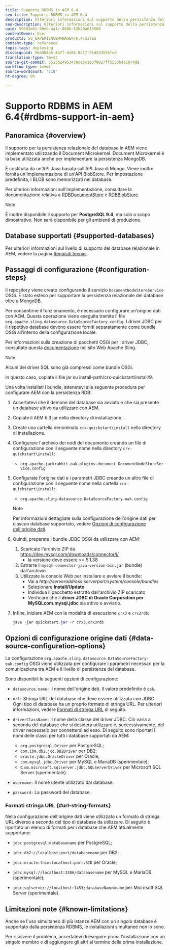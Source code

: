 ```yaml
---
title: Supporto RDBMS in AEM 6.4
seo-title: Supporto RDBMS in AEM 6.4
description: Ulteriori informazioni sul supporto della persistenza del database relazionale in AEM 6.4 e sulle opzioni di configurazione disponibili.
seo-description: Ulteriori informazioni sul supporto della persistenza del database relazionale in AEM 6.4 e sulle opzioni di configurazione disponibili.
uuid: 599d3e61-99eb-4a1c-868b-52b20a615500
contentOwner: User
products: SG_EXPERIENCEMANAGER/6.4/SITES
content-type: reference
topic-tags: deploying
discoiquuid: 56a984a5-4b7f-4a95-8a17-95d2d355bfed
translation-type: tm+mt
source-git-commit: 5513b24953438cc6c1b3f0027ff5535b4a1874d8
workflow-type: tm+mt
source-wordcount: '718'
ht-degree: 0%

---
```



# Supporto RDBMS in AEM 6.4{#rdbms-support-in-aem}

## Panoramica {#overview}

Il supporto per la persistenza relazionale del database in AEM viene implementato utilizzando il Document Microkernel. Document Microkernel è la base utilizzata anche per implementare la persistenza MongoDB.

È costituita da un&#39;API Java basata sull&#39;API Java di Mongo. Viene inoltre fornita un&#39;implementazione di un&#39;API BlobStore. Per impostazione predefinita, i BLOB sono memorizzati nel database.

Per ulteriori informazioni sull&#39;implementazione, consultare la documentazione relativa a [RDBDocumentStore](https://jackrabbit.apache.org/oak/docs/apidocs/org/apache/jackrabbit/oak/plugins/document/rdb/RDBDocumentStore.html) e [RDBBlobStore](https://jackrabbit.apache.org/oak/docs/apidocs/org/apache/jackrabbit/oak/plugins/document/rdb/RDBBlobStore.html).

>[!NOTE]
>
>È inoltre disponibile il supporto per **PostgreSQL 9.4**, ma solo a scopo dimostrativo. Non sarà disponibile per gli ambienti di produzione.

## Database supportati {#supported-databases}

Per ulteriori informazioni sul livello di supporto del database relazionale in AEM, vedere la pagina [Requisiti tecnici](/help/sites-deploying/technical-requirements.md).

## Passaggi di configurazione {#configuration-steps}

Il repository viene creato configurando il servizio `DocumentNodeStoreService` OSGi. È stato esteso per supportare la persistenza relazionale del database oltre a MongoDB.

Per consentirne il funzionamento, è necessario configurare un&#39;origine dati con AEM. Questa operazione viene eseguita tramite il file `org.apache.sling.datasource.DataSourceFactory.config`. I driver JDBC per il rispettivo database devono essere forniti separatamente come bundle OSGi all&#39;interno della configurazione locale.

Per informazioni sulla creazione di pacchetti OSGi per i driver JDBC, consultate questa [documentazione](https://wiki.eclipse.org/Create_and_Export_MySQL_JDBC_driver_bundle) nel sito Web Apache Sling.

>[!NOTE]
>
>Alcuni dei driver SQL sono già compressi come bundle OSGi.
>
>In questo caso, copiate il file jar su install-path/crx-quickstart/install/9.

Una volta installati i bundle, attenetevi alla seguente procedura per configurare AEM con la persistenza RDB:

1. Accertatevi che il demone del database sia avviato e che sia presente un database attivo da utilizzare con AEM.
1. Copiate il AEM 6.3 jar nella directory di installazione.
1. Create una cartella denominata `crx-quickstart\install` nella directory di installazione.
1. Configurare l&#39;archivio dei nodi del documento creando un file di configurazione con il seguente nome nella directory `crx-quickstart\install`:

   * `org.apache.jackrabbit.oak.plugins.document.DocumentNodeStoreService.config`

1. Configurate l&#39;origine dati e i parametri JDBC creando un altro file di configurazione con il seguente nome nella cartella `crx-quickstart\install`:

   * `org.apache.sling.datasource.DataSourceFactory-oak.config`
   >[!NOTE]
   >
   >Per informazioni dettagliate sulla configurazione dell&#39;origine dati per ciascun database supportato, vedere [Opzioni di configurazione dell&#39;origine dati](/help/sites-deploying/rdbms-support-in-aem.md#data-source-configuration-options).

1. Quindi, preparate i bundle JDBC OSGi da utilizzare con AEM:

   1. Scaricate l&#39;archivio ZIP da https://dev.mysql.com/downloads/connector/j/
      * la versione deve essere >= 5.1.38
   1. Estrarre il `mysql-connector-java-version-bin.jar` (bundle) dall&#39;archivio
   1. Utilizzate la console Web per installare e avviare il bundle:
      * Vai a *http://serveraddress:serverport/system/console/bundles*
      * Selezionare **Install/Update**
      * Individua il pacchetto estratto dall&#39;archivio ZIP scaricato
      * Verificare che il **driver JDBC di Oracle Corporation per MySQLcom.mysql.jdbc** sia attivo e avviarlo.

1. Infine, iniziare AEM con le modalità di esecuzione `crx3` e `crx3rdb`:

   ```java
   java -jar quickstart.jar -r crx3,crx3rdb
   ```

## Opzioni di configurazione origine dati {#data-source-configuration-options}

La configurazione `org.apache.sling.datasource.DataSourceFactory-oak.config` OSGi viene utilizzata per configurare i parametri necessari per la comunicazione tra AEM e il livello di persistenza del database.

Sono disponibili le seguenti opzioni di configurazione:

* `datasource.name:` Il nome dell&#39;origine dati. Il valore predefinito è `oak`.

* `url:` Stringa URL del database che deve essere utilizzata con JDBC. Ogni tipo di database ha un proprio formato di stringa URL. Per ulteriori informazioni, vedere [Formati di stringa URL](/help/sites-deploying/rdbms-support-in-aem.md#url-string-formats) di seguito.

* `driverClassName:` Il nome della classe del driver JDBC. Ciò varia a seconda del database che si desidera utilizzare e, successivamente, del driver necessario per connettersi ad esso. Di seguito sono riportati i nomi delle classi per tutti i database supportati da AEM:

   * `org.postgresql.Driver` per PostgreSQL;
   * `com.ibm.db2.jcc.DB2Driver` per DB2;
   * `oracle.jdbc.OracleDriver` per  Oracle;
   * `com.mysql.jdbc.Driver` per MySQL e MariaDB (sperimentale);
   * c `om.microsoft.sqlserver.jdbc.SQLServerDriver` per Microsoft SQL Server (sperimentale).

* `username:` Il nome utente utilizzato dal database.

* `password:` La password del database.

### Formati stringa URL {#url-string-formats}

Nella configurazione dell&#39;origine dati viene utilizzato un formato di stringa URL diverso a seconda del tipo di database da utilizzare. Di seguito è riportato un elenco di formati per i database che AEM attualmente supportano:

* `jdbc:postgresql:databasename` per PostgreSQL;

* `jdbc:db2://localhost:port/databasename` per DB2;
* `jdbc:oracle:thin:localhost:port:SID` per  Oracle;
* `jdbc:mysql://localhost:3306/databasename` per MySQL e MariaDB (sperimentale);

* `jdbc:sqlserver://localhost:1453;databaseName=name` per Microsoft SQL Server (sperimentale).

## Limitazioni note {#known-limitations}

Anche se l&#39;uso simultaneo di più istanze AEM con un singolo database è supportato dalla persistenza RDBMS, le installazioni simultanee non lo sono.

Per risolvere il problema, accertatevi di eseguire prima l&#39;installazione con un singolo membro e di aggiungere gli altri al termine della prima installazione.

